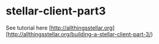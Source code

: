 # stellar-client-part3

See tutorial here
[http://allthingsstellar.org][http://allthingsstellar.org/building-a-stellar-client-part-3/)
